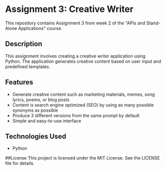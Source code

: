 # Assignment 3: Creative Writer

This repository contains Assignment 3 from week 2 of the "APIs and Stand-Alone Applications" course.

## Description

This assignment involves creating a creative writer application using Python. The application generates creative content based on user input and predefined templates.

## Features

- Generate creative content such as marketing materials, memes, song lyrics, poems, or blog posts
- Content is search engine optimized (SEO) by using as many possible synonyms as possible
- Produce 3 different versions from the same prompt by default
- Simple and easy-to-use interface

## Technologies Used

- Python

##License
This project is licensed under the MIT License. See the LICENSE file for details.
